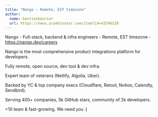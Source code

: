 ```yaml
---
title: "Nango : Remote, EST timezone"
author:
  name: bastienbeurier
  url: https://news.ycombinator.com/item?id=43246139
---
```

Nango - Full-stack, backend &amp; infra engineers - Remote, EST timezone - <a href="https:&#x2F;&#x2F;nango.dev&#x2F;careers">https:&#x2F;&#x2F;nango.dev&#x2F;careers</a>

Nango is the most comprehensive product integrations platform for developers.

Fully remote, open source, dev tool &amp; dev infra.

Expert team of veterans (Netlify, Algolia, Uber).

Backed by YC &amp; top company execs (Cloudflare, Retool, Notion, Calendly, Sendbird).

Serving 400+ companies, 5k GitHub stars, community of 2k developers.

&lt;10 team &amp; fast-growing. We need you :)
<JobApplication />
